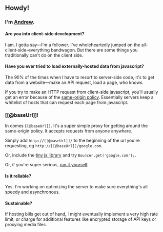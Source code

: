 ## Howdy!

### I'm [Andrew](http://monks.co/).

#### Are you into client-side development?

I am. I gotta say—I'm a follower. I've wholeheartedly jumped on the all-client-side-everything bandwagon. But there are some things you traditionally can't do on the client side.

#### Have you ever tried to load externally-hosted data from javascript?

The 90% of the times when I have to resort to server-side code, it's to get data from a website—make an API request, load a page, who knows. 

If you try to make an HTTP request from client-side javascript, you'll usually get an error because of the [same-origin policy](http://en.wikipedia.org/wiki/Same-origin_policy). Essentially servers keep a whitelist of hosts that can request each page from javascript.

### [[@baseUrl]]!

In comes `[[@baseUrl]]`. It's a super simple proxy for getting around the same-origin policy. It accepts requests from anyone anywhere. 

Simply add `http://[[@baseUrl]]/` to the beginning of the url you're requesting, eg `http://[[@baseUrl]]/google.com`.

Or, include the [tiny js library](/[[@baseUrl]].js) and try `Bouncer.get('google.com');`.

Or, if you're super serious, [run it yourself](http://github.com/amonks/bouncer).

#### Is it reliable?

Yes. I'm working on optimizing the server to make sure everything's all speedy and asynchronous.

#### Sustainable?

If hosting bills get out of hand, I might eventually implement a very high rate limit, or charge for additional features like encrypted storage of API keys or proxying media files.